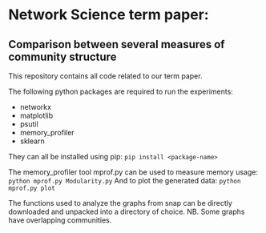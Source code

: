 # Network Science term paper:
## Comparison between several measures of community structure

This repository contains all code related to our term paper.

The following python packages are required to run the experiments:
 - networkx
 - matplotlib
 - psutil
 - memory_profiler
 - sklearn

They can all be installed using pip: `pip install <package-name>`

The memory_profiler tool mprof.py can be used to measure memory usage: `python mprof.py Modularity.py`
And to plot the generated data: `python mprof.py plot`

The functions used to analyze the graphs from snap can be directly downloaded and unpacked into a directory of choice.
NB. Some graphs have overlapping communities.
